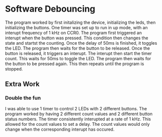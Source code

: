 # Software Debouncing
The program worked by first initalizing the device, initializing the leds, then initializing the buttons. One timer was set up to run in up mode, with an interupt frequency of 1 kHz on CCR0. The program first triggered an interupt when the button was pressed. This condition then changes the state and startst the counting. Once the delay of 50ms is finished, it toggles the LED. The program then waits for the button to be released. Once the button is released, it triggers an interupt. The interupt then start the timer count. This waits for 50ms to toggle the LED. The program then waits for the button to be pressed again. This then repeats until the program is stopped.

## Extra Work
### Double the fun
I was able to use 1 timer to control 2 LEDs with 2 different buttons. The program worked by having 2 different count values and 2 different button status numbers. The timer consistently interupted at a rate of 1 kHz. This allowed for the count values to set a delay. The count values would only change when the corresponding interupt has occured. 
